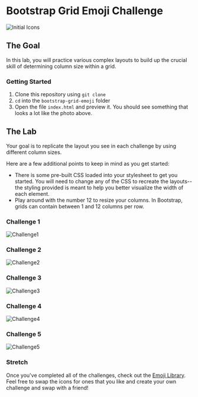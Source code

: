 # Bootstrap Grid Emoji Challenge


![Initial Icons](https://raw.githubusercontent.com/upperlinecode/bootstrap-grid-icon-practice/main/icon_start.png)

## The Goal
In this lab, you will practice various complex layouts to build up the crucial skill of determining column size within a grid.

### Getting Started

1. Clone this repository using `git clone`
2. `cd` into the `bootstrap-grid-emoji` folder
3. Open the file `index.html` and preview it. You should see something that looks a lot like the photo above. 

## The Lab
Your goal is to replicate the layout you see in each challenge by using different column sizes.

Here are a few additional points to keep in mind as you get started:
* There is some pre-built CSS loaded into your stylesheet to get you started. You will need to change any of the CSS to recreate the layouts--the styling provided is meant to help you better visualize the width of each element. 
* Play around with the number 12 to resize your columns. In Bootstrap, grids can contain between 1 and 12 columns per row. 

### Challenge 1
![Challenge1](https://raw.githubusercontent.com/upperlinecode/bootstrap-grid-icon-practice/main/challenge1.png)
### Challenge 2
![Challenge2](https://raw.githubusercontent.com/upperlinecode/bootstrap-grid-icon-practice/main/challenge2.png)
### Challenge 3
![Challenge3](https://raw.githubusercontent.com/upperlinecode/bootstrap-grid-icon-practice/main/challenge3.png)
### Challenge 4
![Challenge4](https://raw.githubusercontent.com/upperlinecode/bootstrap-grid-icon-practice/main/challenge4.png)
### Challenge 5
![Challenge5](https://raw.githubusercontent.com/upperlinecode/bootstrap-grid-icon-practice/main/challenge5.png)

### Stretch
Once you've completed all of the challenges, check out the <a href="https://emoji-css.afeld.me/">Emoji Library</a>. Feel free to swap the icons for ones that you like and create your own challenge and swap with a friend!

